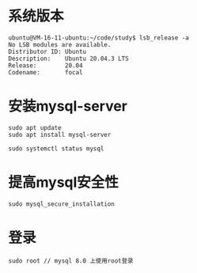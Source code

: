 # 系统版本
```
ubuntu@VM-16-11-ubuntu:~/code/study$ lsb_release -a
No LSB modules are available.
Distributor ID: Ubuntu
Description:    Ubuntu 20.04.3 LTS
Release:        20.04
Codename:       focal
```

# 安装mysql-server
```
sudo apt update
sudo apt install mysql-server

sudo systemctl status mysql
```

# 提高mysql安全性
```
sudo mysql_secure_installation
```

# 登录
```
sudo root // mysql 8.0 上使用root登录
```